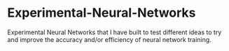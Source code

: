 # Experimental-Neural-Networks
Experimental Neural Networks that I have built to test different ideas to try and improve the accuracy and/or efficiency of neural network training.

